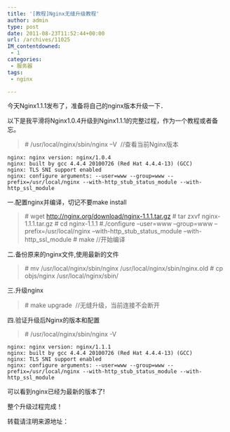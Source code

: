 ```yaml
---
title: '[教程]Nginx无缝升级教程'
author: admin
type: post
date: 2011-08-23T11:52:44+00:00
url: /archives/11025
IM_contentdowned:
 - 1
categories:
 - 服务器
tags:
 - nginx

---
```

今天Nginx1.1.1发布了，准备将自己的nginx版本升级一下．

以下是我平滑将Nginx1.0.4升级到Nginx1.1.1的完整过程，作为一个教程或者备忘。

> \# /usr/local/nginx/sbin/nginx –V  //查看当前Nginx版本
>
>

```
nginx: nginx version: nginx/1.0.4
nginx: built by gcc 4.4.4 20100726 (Red Hat 4.4.4-13) (GCC)
nginx: TLS SNI support enabled
nginx: configure arguments: --user=www --group=www --prefix=/usr/local/nginx --with-http_stub_status_module --with-http_ssl_module
```

一.配置nginx并编译，切记不要make install

> \# wget http://nginx.org/download/nginx-1.1.1.tar.gz
> \# tar zxvf nginx-1.1.1.tar.gz
> \# cd nginx-1.1.1
> #./configure –user=www –group=www –prefix=/usr/local/nginx –with-http\_stub\_status\_module –with-http\_ssl_module
> \# make //开始编译

二.备份原来的nginx文件,使用最新的文件

> \# mv /usr/local/nginx/sbin/nginx /usr/local/nginx/sbin/nginx.old
> \# cp objs/nginx /usr/local/nginx/sbin/

三.升级nginx

> \# make upgrade  //无缝升级，当前连接不会断开

四.验证升级后Nginx的版本和配置

> \# /usr/local/nginx/sbin/nginx -V
>
>

```
nginx: nginx version: nginx/1.1.1
nginx: built by gcc 4.4.4 20100726 (Red Hat 4.4.4-13) (GCC)
nginx: TLS SNI support enabled
nginx: configure arguments: --user=www --group=www --prefix=/usr/local/nginx --with-http_stub_status_module --with-http_ssl_module
```

可以看到nginx已经为最新的版本了!

整个升级过程完成！

转载请注明来源地址：